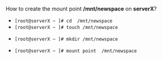 How to create the mount point    __/mnt/newspace__   on **serverX**?

* `[root@serverX ~ ]# cd  /mnt/newspace`
* `[root@serverX ~ ]# touch /mnt/newspace`
+ `[root@serverX ~ ]# mkdir /mnt/newspace`
* `[root@serverX ~ ]# mount point  /mnt/newspace`

